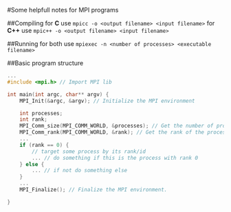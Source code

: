 #Some helpfull notes for MPI programs

##Compiling 
for **C** use `mpicc -o <output filename> <input filename>`
for **C++** use `mpic++ -o <output filename> <input filename>`

##Running 
for both use `mpiexec -n <number of processes> <executable filename>`

##Basic program structure

```c++
...
#include <mpi.h> // Import MPI lib

int main(int argc, char** argv) {
    MPI_Init(&argc, &argv); // Initialize the MPI environment

    int processes;
    int rank;
    MPI_Comm_size(MPI_COMM_WORLD, &processes); // Get the number of processes
    MPI_Comm_rank(MPI_COMM_WORLD, &rank); // Get the rank of the process
    ...
    if (rank == 0) {
        // target some process by its rank/id
        ... // do something if this is the process with rank 0
    } else {
        ... // if not do something else 
    }
    ...
    MPI_Finalize(); // Finalize the MPI environment.

}

```